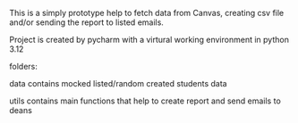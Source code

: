 This is a simply prototype help to fetch data from Canvas, creating csv file and/or sending the report to listed emails.

Project is created by pycharm with a virtural working environment in python 3.12



folders:

data contains mocked listed/random created students data

utils contains main functions that help to create report and send emails to deans
